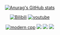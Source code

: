 <div id="title" align=center>

[![Anurag's GitHub stats](https://github-readme-stats.vercel.app/api?username=WaffleHFB&show_icons=true&theme=tokyonight)](https://b23.tv/iEJTnPp)

[![Bilibili](https://img.shields.io/badge/Waffle-yello)](https://space.bilibili.com/3493104279620026)
[![youtube](https://img.shields.io/badge/video-Waffle-red)](https://www.youtube.com/@user-imwaffle)

[![modern cpp](https://img.shields.io/badge/code-Modern%20C++-blue)](https://learn.microsoft.com/zh-cn/cpp/cpp/welcome-back-to-cpp-modern-cpp) 
![](https://img.shields.io/badge/丧文化-grey) 
![](https://img.shields.io/badge/后朋克-grey) 
![](https://img.shields.io/badge/二次元-grey)

</div>
